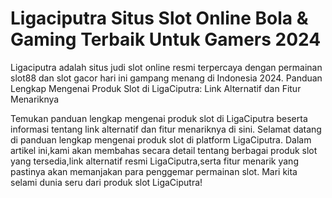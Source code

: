 # Ligaciputra Situs Slot Online Bola & Gaming Terbaik Untuk Gamers 2024

Ligaciputra adalah situs judi slot online resmi terpercaya dengan permainan slot88 dan slot gacor hari ini gampang menang di Indonesia 2024.
Panduan Lengkap Mengenai Produk Slot di LigaCiputra: Link Alternatif dan Fitur Menariknya

Temukan panduan lengkap mengenai produk slot di LigaCiputra beserta informasi tentang link alternatif dan fitur menariknya di sini.
Selamat datang di panduan lengkap mengenai produk slot di platform LigaCiputra. Dalam artikel ini,kami akan membahas secara detail tentang berbagai produk slot yang tersedia,link alternatif resmi LigaCiputra,serta fitur menarik yang pastinya akan memanjakan para penggemar permainan slot. Mari kita selami dunia seru dari produk slot LigaCiputra!
